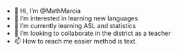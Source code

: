 - 👋 Hi, I’m @MathMarcia
- 👀 I’m interested in learning new languages
- 🌱 I’m currently learning ASL and statistics
- 💞️ I’m looking to collaborate in the district as a teacher
- 📫 How to reach me easier method is text.

<!---
MathMarcia/MathMarcia is a ✨ special ✨ repository because its `README.md` (this file) appears on your GitHub profile.
You can click the Preview link to take a look at your changes.
--->
